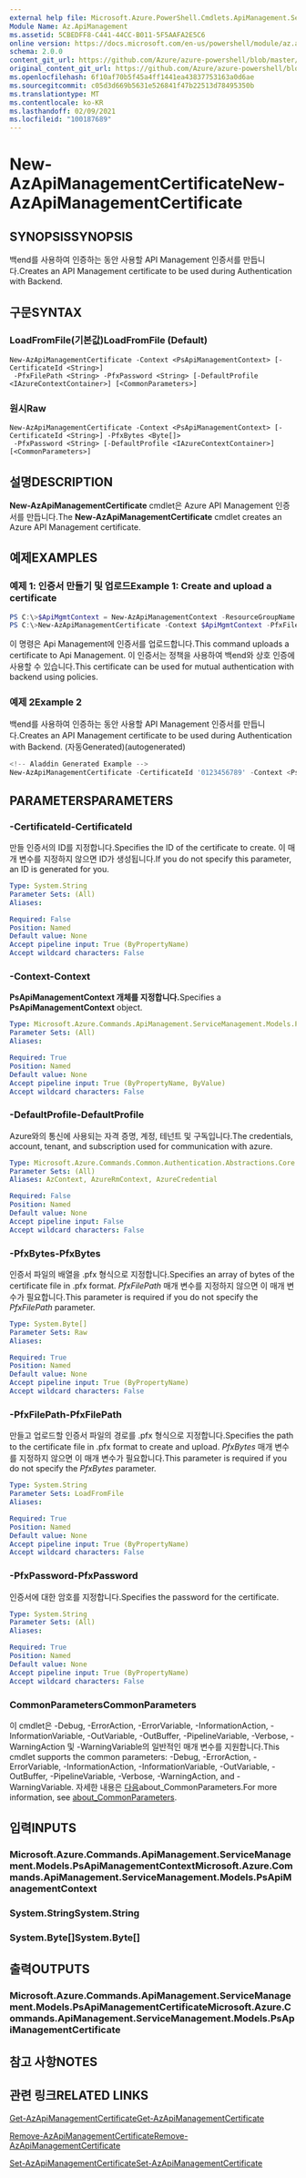 ```yaml
---
external help file: Microsoft.Azure.PowerShell.Cmdlets.ApiManagement.ServiceManagement.dll-Help.xml
Module Name: Az.ApiManagement
ms.assetid: 5CBEDFF8-C441-44CC-B011-5F5AAFA2E5C6
online version: https://docs.microsoft.com/en-us/powershell/module/az.apimanagement/new-azapimanagementcertificate
schema: 2.0.0
content_git_url: https://github.com/Azure/azure-powershell/blob/master/src/ApiManagement/ApiManagement/help/New-AzApiManagementCertificate.md
original_content_git_url: https://github.com/Azure/azure-powershell/blob/master/src/ApiManagement/ApiManagement/help/New-AzApiManagementCertificate.md
ms.openlocfilehash: 6f10af70b5f45a4ff1441ea43837753163a0d6ae
ms.sourcegitcommit: c05d3d669b5631e526841f47b22513d78495350b
ms.translationtype: MT
ms.contentlocale: ko-KR
ms.lasthandoff: 02/09/2021
ms.locfileid: "100187689"
---
```

# <span data-ttu-id="618ed-101">New-AzApiManagementCertificate</span><span class="sxs-lookup"><span data-stu-id="618ed-101">New-AzApiManagementCertificate</span></span>

## <span data-ttu-id="618ed-102">SYNOPSIS</span><span class="sxs-lookup"><span data-stu-id="618ed-102">SYNOPSIS</span></span>
<span data-ttu-id="618ed-103">백end를 사용하여 인증하는 동안 사용할 API Management 인증서를 만듭니다.</span><span class="sxs-lookup"><span data-stu-id="618ed-103">Creates an API Management certificate to be used during Authentication with Backend.</span></span>

## <span data-ttu-id="618ed-104">구문</span><span class="sxs-lookup"><span data-stu-id="618ed-104">SYNTAX</span></span>

### <span data-ttu-id="618ed-105">LoadFromFile(기본값)</span><span class="sxs-lookup"><span data-stu-id="618ed-105">LoadFromFile (Default)</span></span>
```
New-AzApiManagementCertificate -Context <PsApiManagementContext> [-CertificateId <String>]
 -PfxFilePath <String> -PfxPassword <String> [-DefaultProfile <IAzureContextContainer>] [<CommonParameters>]
```

### <span data-ttu-id="618ed-106">원시</span><span class="sxs-lookup"><span data-stu-id="618ed-106">Raw</span></span>
```
New-AzApiManagementCertificate -Context <PsApiManagementContext> [-CertificateId <String>] -PfxBytes <Byte[]>
 -PfxPassword <String> [-DefaultProfile <IAzureContextContainer>] [<CommonParameters>]
```

## <span data-ttu-id="618ed-107">설명</span><span class="sxs-lookup"><span data-stu-id="618ed-107">DESCRIPTION</span></span>
<span data-ttu-id="618ed-108">**New-AzApiManagementCertificate** cmdlet은 Azure API Management 인증서를 만듭니다.</span><span class="sxs-lookup"><span data-stu-id="618ed-108">The **New-AzApiManagementCertificate** cmdlet creates an Azure API Management certificate.</span></span>

## <span data-ttu-id="618ed-109">예제</span><span class="sxs-lookup"><span data-stu-id="618ed-109">EXAMPLES</span></span>

### <span data-ttu-id="618ed-110">예제 1: 인증서 만들기 및 업로드</span><span class="sxs-lookup"><span data-stu-id="618ed-110">Example 1: Create and upload a certificate</span></span>
```powershell
PS C:\>$ApiMgmtContext = New-AzApiManagementContext -ResourceGroupName "Api-Default-WestUS" -ServiceName "contoso"
PS C:\>New-AzApiManagementCertificate -Context $ApiMgmtContext -PfxFilePath "C:\contoso\certificates\apimanagement.pfx" -PfxPassword "1111"
```

<span data-ttu-id="618ed-111">이 명령은 Api Management에 인증서를 업로드합니다.</span><span class="sxs-lookup"><span data-stu-id="618ed-111">This command uploads a certificate to Api Management.</span></span> <span data-ttu-id="618ed-112">이 인증서는 정책을 사용하여 백end와 상호 인증에 사용할 수 있습니다.</span><span class="sxs-lookup"><span data-stu-id="618ed-112">This certificate can be used for mutual authentication with backend using policies.</span></span>

### <span data-ttu-id="618ed-113">예제 2</span><span class="sxs-lookup"><span data-stu-id="618ed-113">Example 2</span></span>

<span data-ttu-id="618ed-114">백end를 사용하여 인증하는 동안 사용할 API Management 인증서를 만듭니다.</span><span class="sxs-lookup"><span data-stu-id="618ed-114">Creates an API Management certificate to be used during Authentication with Backend.</span></span> <span data-ttu-id="618ed-115">(자동Generated)</span><span class="sxs-lookup"><span data-stu-id="618ed-115">(autogenerated)</span></span>

```powershell
<!-- Aladdin Generated Example --> 
New-AzApiManagementCertificate -CertificateId '0123456789' -Context <PsApiManagementContext> -PfxFilePath 'C:\contoso\certificates\apimanagement.pfx' -PfxPassword '1111'
```

## <span data-ttu-id="618ed-116">PARAMETERS</span><span class="sxs-lookup"><span data-stu-id="618ed-116">PARAMETERS</span></span>

### <span data-ttu-id="618ed-117">-CertificateId</span><span class="sxs-lookup"><span data-stu-id="618ed-117">-CertificateId</span></span>
<span data-ttu-id="618ed-118">만들 인증서의 ID를 지정합니다.</span><span class="sxs-lookup"><span data-stu-id="618ed-118">Specifies the ID of the certificate to create.</span></span>
<span data-ttu-id="618ed-119">이 매개 변수를 지정하지 않으면 ID가 생성됩니다.</span><span class="sxs-lookup"><span data-stu-id="618ed-119">If you do not specify this parameter, an ID is generated for you.</span></span>

```yaml
Type: System.String
Parameter Sets: (All)
Aliases:

Required: False
Position: Named
Default value: None
Accept pipeline input: True (ByPropertyName)
Accept wildcard characters: False
```

### <span data-ttu-id="618ed-120">-Context</span><span class="sxs-lookup"><span data-stu-id="618ed-120">-Context</span></span>
<span data-ttu-id="618ed-121">**PsApiManagementContext 개체를 지정합니다.**</span><span class="sxs-lookup"><span data-stu-id="618ed-121">Specifies a **PsApiManagementContext** object.</span></span>

```yaml
Type: Microsoft.Azure.Commands.ApiManagement.ServiceManagement.Models.PsApiManagementContext
Parameter Sets: (All)
Aliases:

Required: True
Position: Named
Default value: None
Accept pipeline input: True (ByPropertyName, ByValue)
Accept wildcard characters: False
```

### <span data-ttu-id="618ed-122">-DefaultProfile</span><span class="sxs-lookup"><span data-stu-id="618ed-122">-DefaultProfile</span></span>
<span data-ttu-id="618ed-123">Azure와의 통신에 사용되는 자격 증명, 계정, 테넌트 및 구독입니다.</span><span class="sxs-lookup"><span data-stu-id="618ed-123">The credentials, account, tenant, and subscription used for communication with azure.</span></span>

```yaml
Type: Microsoft.Azure.Commands.Common.Authentication.Abstractions.Core.IAzureContextContainer
Parameter Sets: (All)
Aliases: AzContext, AzureRmContext, AzureCredential

Required: False
Position: Named
Default value: None
Accept pipeline input: False
Accept wildcard characters: False
```

### <span data-ttu-id="618ed-124">-PfxBytes</span><span class="sxs-lookup"><span data-stu-id="618ed-124">-PfxBytes</span></span>
<span data-ttu-id="618ed-125">인증서 파일의 배열을 .pfx 형식으로 지정합니다.</span><span class="sxs-lookup"><span data-stu-id="618ed-125">Specifies an array of bytes of the certificate file in .pfx format.</span></span>
<span data-ttu-id="618ed-126">*PfxFilePath* 매개 변수를 지정하지 않으면 이 매개 변수가 필요합니다.</span><span class="sxs-lookup"><span data-stu-id="618ed-126">This parameter is required if you do not specify the *PfxFilePath* parameter.</span></span>

```yaml
Type: System.Byte[]
Parameter Sets: Raw
Aliases:

Required: True
Position: Named
Default value: None
Accept pipeline input: True (ByPropertyName)
Accept wildcard characters: False
```

### <span data-ttu-id="618ed-127">-PfxFilePath</span><span class="sxs-lookup"><span data-stu-id="618ed-127">-PfxFilePath</span></span>
<span data-ttu-id="618ed-128">만들고 업로드할 인증서 파일의 경로를 .pfx 형식으로 지정합니다.</span><span class="sxs-lookup"><span data-stu-id="618ed-128">Specifies the path to the certificate file in .pfx format to create and upload.</span></span>
<span data-ttu-id="618ed-129">*PfxBytes* 매개 변수를 지정하지 않으면 이 매개 변수가 필요합니다.</span><span class="sxs-lookup"><span data-stu-id="618ed-129">This parameter is required if you do not specify the *PfxBytes* parameter.</span></span>

```yaml
Type: System.String
Parameter Sets: LoadFromFile
Aliases:

Required: True
Position: Named
Default value: None
Accept pipeline input: True (ByPropertyName)
Accept wildcard characters: False
```

### <span data-ttu-id="618ed-130">-PfxPassword</span><span class="sxs-lookup"><span data-stu-id="618ed-130">-PfxPassword</span></span>
<span data-ttu-id="618ed-131">인증서에 대한 암호를 지정합니다.</span><span class="sxs-lookup"><span data-stu-id="618ed-131">Specifies the password for the certificate.</span></span>

```yaml
Type: System.String
Parameter Sets: (All)
Aliases:

Required: True
Position: Named
Default value: None
Accept pipeline input: True (ByPropertyName)
Accept wildcard characters: False
```

### <span data-ttu-id="618ed-132">CommonParameters</span><span class="sxs-lookup"><span data-stu-id="618ed-132">CommonParameters</span></span>
<span data-ttu-id="618ed-133">이 cmdlet은 -Debug, -ErrorAction, -ErrorVariable, -InformationAction, -InformationVariable, -OutVariable, -OutBuffer, -PipelineVariable, -Verbose, -WarningAction 및 -WarningVariable의 일반적인 매개 변수를 지원합니다.</span><span class="sxs-lookup"><span data-stu-id="618ed-133">This cmdlet supports the common parameters: -Debug, -ErrorAction, -ErrorVariable, -InformationAction, -InformationVariable, -OutVariable, -OutBuffer, -PipelineVariable, -Verbose, -WarningAction, and -WarningVariable.</span></span> <span data-ttu-id="618ed-134">자세한 내용은 [다음](http://go.microsoft.com/fwlink/?LinkID=113216)about_CommonParameters.</span><span class="sxs-lookup"><span data-stu-id="618ed-134">For more information, see [about_CommonParameters](http://go.microsoft.com/fwlink/?LinkID=113216).</span></span>

## <span data-ttu-id="618ed-135">입력</span><span class="sxs-lookup"><span data-stu-id="618ed-135">INPUTS</span></span>

### <span data-ttu-id="618ed-136">Microsoft.Azure.Commands.ApiManagement.ServiceManagement.Models.PsApiManagementContext</span><span class="sxs-lookup"><span data-stu-id="618ed-136">Microsoft.Azure.Commands.ApiManagement.ServiceManagement.Models.PsApiManagementContext</span></span>

### <span data-ttu-id="618ed-137">System.String</span><span class="sxs-lookup"><span data-stu-id="618ed-137">System.String</span></span>

### <span data-ttu-id="618ed-138">System.Byte[]</span><span class="sxs-lookup"><span data-stu-id="618ed-138">System.Byte[]</span></span>

## <span data-ttu-id="618ed-139">출력</span><span class="sxs-lookup"><span data-stu-id="618ed-139">OUTPUTS</span></span>

### <span data-ttu-id="618ed-140">Microsoft.Azure.Commands.ApiManagement.ServiceManagement.Models.PsApiManagementCertificate</span><span class="sxs-lookup"><span data-stu-id="618ed-140">Microsoft.Azure.Commands.ApiManagement.ServiceManagement.Models.PsApiManagementCertificate</span></span>

## <span data-ttu-id="618ed-141">참고 사항</span><span class="sxs-lookup"><span data-stu-id="618ed-141">NOTES</span></span>

## <span data-ttu-id="618ed-142">관련 링크</span><span class="sxs-lookup"><span data-stu-id="618ed-142">RELATED LINKS</span></span>

[<span data-ttu-id="618ed-143">Get-AzApiManagementCertificate</span><span class="sxs-lookup"><span data-stu-id="618ed-143">Get-AzApiManagementCertificate</span></span>](./Get-AzApiManagementCertificate.md)

[<span data-ttu-id="618ed-144">Remove-AzApiManagementCertificate</span><span class="sxs-lookup"><span data-stu-id="618ed-144">Remove-AzApiManagementCertificate</span></span>](./Remove-AzApiManagementCertificate.md)

[<span data-ttu-id="618ed-145">Set-AzApiManagementCertificate</span><span class="sxs-lookup"><span data-stu-id="618ed-145">Set-AzApiManagementCertificate</span></span>](./Set-AzApiManagementCertificate.md)


